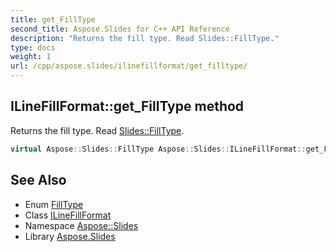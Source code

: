 ```yaml
---
title: get_FillType
second_title: Aspose.Slides for C++ API Reference
description: "Returns the fill type. Read Slides::FillType."
type: docs
weight: 1
url: /cpp/aspose.slides/ilinefillformat/get_filltype/
---
```

## ILineFillFormat::get_FillType method


Returns the fill type. Read [Slides::FillType](../../filltype/).

```cpp
virtual Aspose::Slides::FillType Aspose::Slides::ILineFillFormat::get_FillType()=0
```

## See Also

* Enum [FillType](../../filltype/)
* Class [ILineFillFormat](../)
* Namespace [Aspose::Slides](../../)
* Library [Aspose.Slides](../../../)
